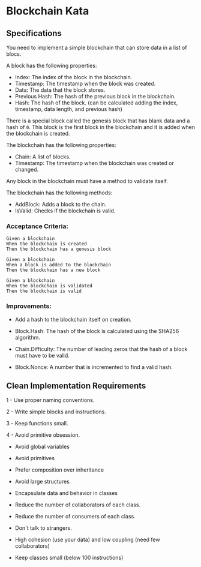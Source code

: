 # Blockchain Kata

## Specifications

You need to implement a simple blockchain that can store data in a list of blocs.

A block has the following properties:

- Index: The index of the block in the blockchain.
- Timestamp: The timestamp when the block was created.
- Data: The data that the block stores.
- Previous Hash: The hash of the previous block in the blockchain.
- Hash: The hash of the block. (can be calculated adding the index, timestamp, data length, and previous hash)

There is a special block called the genesis block that has blank data and a hash of `0`. This block is the first block in the blockchain and it is added when the blockchain is created.

The blockchain has the following properties:

- Chain: A list of blocks.
- Timestamp: The timestamp when the blockchain was created or changed.

Any block in the blockchain must have a method to validate itself.

The blockchain has the following methods:

- AddBlock: Adds a block to the chain.
- IsValid: Checks if the blockchain is valid.

### Acceptance Criteria:

```gherkin
Given a blockchain
When the blockchain is created
Then the blockchain has a genesis block
```

```gherkin
Given a blockchain
When a block is added to the blockchain
Then the blockchain has a new block
```

```gherkin
Given a blockchain
When the blockchain is validated
Then the blockchain is valid
```
### Improvements:

- Add a hash to the blockchain itself on creation.

- Block.Hash: The hash of the block is calculated using the SHA256 algorithm.

- Chain.Difficulty: The number of leading zeros that the hash of a block must have to be valid.

- Block.Nonce: A number that is incremented to find a valid hash.

## Clean Implementation Requirements

1 - Use proper naming conventions.

2 - Write simple blocks and instructions.

3 - Keep functions small.

4 - Avoid primitive obsession.

  - Avoid global variables

  - Avoid primitives

  - Prefer composition over inheritance

  - Avoid large structures

  - Encapsulate data and behavior in classes

  - Reduce the number of collaborators of each class.

  - Reduce the number of consumers of each class.

  - Don´t talk to strangers.

  - High cohesion (use your data) and low coupling (need few collaborators)

  - Keep classes small (below 100 instructions)

